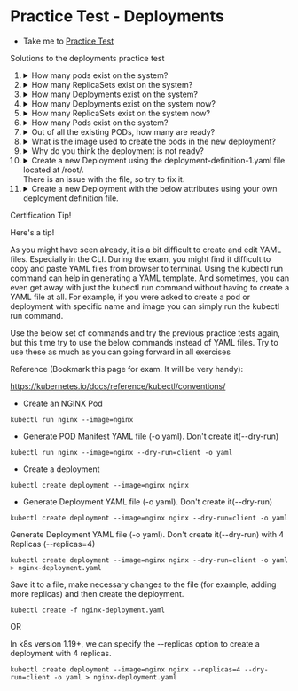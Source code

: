 # Practice Test - Deployments

- Take me to [Practice Test](https://kodekloud.com/topic/practice-tests-deployments/)

Solutions to the deployments practice test

1. <details>
   <summary>How many pods exist on the system?</summary>

   ```bash
   kubectl get pods
   ```

   Count the number of pods (if any)

   </details>

1. <details>
   <summary>How many ReplicaSets exist on the system?</summary>

   ```bash
   kubectl get replicasets
   ```

   Count the number of ReplicaSets  (if any)

   </details>

1. <details>
   <summary>How many Deployments exist on the system?</summary>

   ```bash
   kubectl get deployments
   ```

   Count the number of Deployments  (if any)

   </details>

1. <details>
   <summary>How many Deployments exist on the system now?</summary>

   ```bash
   kubectl get deployments
   ```

   Count the number of Deployments  (if any)

   </details>

1. <details>
   <summary>How many ReplicaSets exist on the system now?</summary>

   ```bash
   kubectl get replicasets
   ```

   Count the number of ReplicaSets  (if any)

   </details>

1. <details>
   <summary>How many Pods exist on the system?</summary>

   ```bash
   kubectl get pods
   ```

   Count the number of pods  (if any)

   </details>

1. <details>
   <summary>Out of all the existing PODs, how many are ready?</summary>

   From the output of the previous command, check the `READY` column
   </details>

1. <details>
   <summary>What is the image used to create the pods in the new deployment?</summary>

   ```
   kubectl describe deployment
   ```

   Look under the containers section.

   Another way - run the following and check the `IMAGES` column

   ```
   kubectl get deployment -o wide
   ```
   </details>

1. <details>
   <summary>Why do you think the deployment is not ready?</summary>

   ```
   kubectl describe pods
   ```

   Look under the events section.
   </details>

1. <details>
   <summary>Create a new Deployment using the deployment-definition-1.yaml file located at /root/.</br>There is an issue with the file, so try to fix it.</summary>

   ```
   kubectl create -f deployment-definition-1.yaml
   ```

   Note the error

   Edit the file with `vi`...

   The value for **`kind`** is incorrect. It should be **`Deployment`** with a capital **`D`**. Update the deployment
   definition and create the deployment with the above command.

   </details>

1. <details>
   <summary>Create a new Deployment with the below attributes using your own deployment definition file.</summary>

   Create a deployment definition file in `vi`, e.g. `my-deployment.yaml` with the following

    ```yaml
    apiVersion: apps/v1
    kind: Deployment
    metadata:
      labels:
        app: httpd-frontend
      name: httpd-frontend
    spec:
      replicas: 3
      selector:
        matchLabels:
          app: httpd-frontend
      template:
        metadata:
          labels:
            app: httpd-frontend
        spec:
          containers:
          - image: httpd:2.4-alpine
            name: httpd
    ```

   ```
   kubectl create -f my-deployment.yaml
   ```

   Or we could create it imperatively...

   ```
   kubectl create deployment httpd-frontend --image=httpd:2.4-alpine --replicas=3
   ```
   </details>

Certification Tip!

Here's a tip!

As you might have seen already, it is a bit difficult to create and edit YAML files. Especially in the CLI. During the
exam, you might find it difficult to copy and paste YAML files from browser to terminal. Using the kubectl run command
can help in generating a YAML template. And sometimes, you can even get away with just the kubectl run command without
having to create a YAML file at all. For example, if you were asked to create a pod or deployment with specific name and
image you can simply run the kubectl run command.

Use the below set of commands and try the previous practice tests again, but this time try to use the below commands
instead of YAML files. Try to use these as much as you can going forward in all exercises

Reference (Bookmark this page for exam. It will be very handy):

https://kubernetes.io/docs/reference/kubectl/conventions/

- Create an NGINX Pod

```kubectl run nginx --image=nginx```

- Generate POD Manifest YAML file (-o yaml). Don't create it(--dry-run)

```kubectl run nginx --image=nginx --dry-run=client -o yaml```

- Create a deployment

```kubectl create deployment --image=nginx nginx```

- Generate Deployment YAML file (-o yaml). Don't create it(--dry-run)

```kubectl create deployment --image=nginx nginx --dry-run=client -o yaml```

Generate Deployment YAML file (-o yaml). Don't create it(--dry-run) with 4 Replicas (--replicas=4)

```kubectl create deployment --image=nginx nginx --dry-run=client -o yaml > nginx-deployment.yaml```

Save it to a file, make necessary changes to the file (for example, adding more replicas) and then create the deployment.

```kubectl create -f nginx-deployment.yaml```

OR

In k8s version 1.19+, we can specify the --replicas option to create a deployment with 4 replicas.

```kubectl create deployment --image=nginx nginx --replicas=4 --dry-run=client -o yaml > nginx-deployment.yaml``` 
